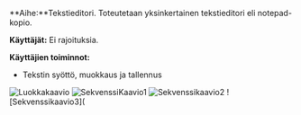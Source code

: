 **Aihe:**Tekstieditori. Toteutetaan yksinkertainen tekstieditori eli notepad-kopio. 

**Käyttäjät:** Ei rajoituksia.

**Käyttäjien toiminnot:**
- Tekstin syöttö, muokkaus ja tallennus


![Luokkakaavio](https://github.com/vipeeri/Tekstieditori/blob/master/dokumentaatio/luokkakaavio.png)
![SekvenssiKaavio1](https://github.com/vipeeri/Tekstieditori/blob/master/dokumentaatio/sekvenssikaavioavaa.png)
![Sekvenssikaavio2](https://github.com/vipeeri/Tekstieditori/blob/master/dokumentaatio/sekvenssikaaviotallenna.png)
![Sekvenssikaavio3](
